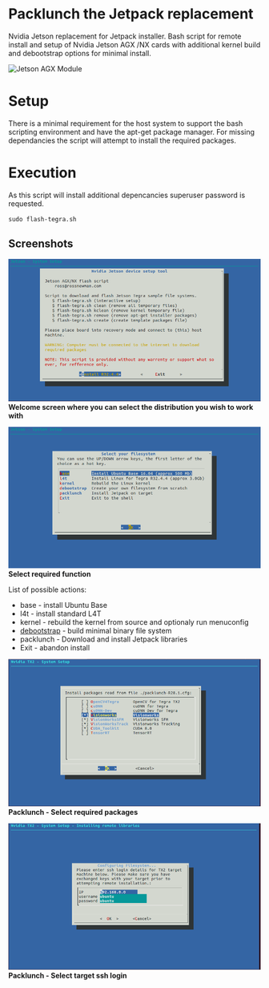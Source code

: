 # Packlunch the Jetpack replacement
Nvidia Jetson replacement for Jetpack installer. Bash script for remote install and setup of Nvidia Jetson AGX /NX cards with additional kernel build and debootstrap options for minimal install.

![Jetson AGX Module](https://developer.nvidia.com/sites/default/files/akamai/embedded/images/jetsonXavier/Xavier-White_Cropped_2.jpg)
# Setup
There is a minimal requirement for the host system to support the bash scripting environment and have the apt-get package manager. For missing dependancies the script will attempt to install the required packages.

# Execution
As this script will install additional depencancies superuser password is requested.
```
sudo flash-tegra.sh
```

## Screenshots
![Welcome Screen](/images/packlunch-shot01.png)
**Welcome screen where you can select the distribution you wish to work with**

![Select install type](/images/packlunch-shot02.png)
**Select required function**

List of possible actions:
* base - install Ubuntu Base
* l4t - install standard L4T
* kernel - rebuild the kernel from source and optionaly run menuconfig
* [debootstrap](https://wiki.debian.org/Debootstrap) - build minimal binary file system
* packlunch - Download and install Jetpack libraries
* Exit - abandon install

![Packlunch selection screen](/images/packlunch-shot03.png)
**Packlunch - Select required packages**

![Packlunch login screen](/images/packlunch-shot04.png)
**Packlunch - Select target ssh login**


